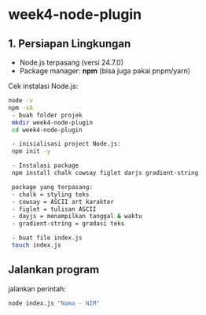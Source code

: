 # week4-node-plugin

## 1. Persiapan Lingkungan
- Node.js terpasang (versi 24.7.0)
- Package manager: **npm** (bisa juga pakai pnpm/yarn)

Cek instalasi Node.js:
```bash
node -v
npm -vA
 - buah folder projek
 mkdir week4-node-plugin
 cd week4-node-plugin

 - inisialisasi project Node.js:
 npm init -y

 - Instalasi package
 npm install chalk cowsay figlet darjs gradient-string

 package yang terpasang:
 - chalk = styling teks
 - cowsay = ASCII art karakter
 - figlet = tulisan ASCII
 - dayjs = menampilkan tanggal & waktu
 - gradient-string = gradasi teks

 - buat file index.js
 touch index.js
```

## Jalankan program
jalankan perintah:
```bash
node index.js "Nama - NIM" 
```

